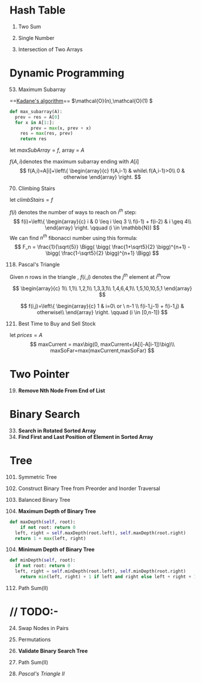 # Hash Table

1. Two Sum

136. Single Number

349. Intersection of Two Arrays

# Dynamic Programming

53. Maximum Subarray

==[Kadane's algorithm](https://en.wikipedia.org/wiki/Maximum_subarray_problem)== $\mathcal{O}(n),\mathcal{O}(1) $

```python
def max_subarray(A):
  prev = res = A[0]
  for x in A[1:]:
		prev = max(x, prev + x)
    res = max(res, prev)
	return res
```



let $maxSubArray = f​$ , array = $A​$

$f(A,i)​$ denotes the maximum subarray ending with $A[i]​$
$$
f(A,i)=A[i]+\left\{
  \begin{array}{c}
    f(A,i-1) & while\ f(A,i-1)>0\\
    0 & otherwise
  \end{array}
\right.
$$

70. Climbing Stairs

let $climbStairs = f​$ 

$f(i)$ denotes the number of ways to reach on $i^{th}$ step:
$$
f(i)=\left\{
  \begin{array}{c}
  	i & 0 \leq i \leq 3 \\
    f(i-1) + f(i-2) & i \geq 4\\
  \end{array}
\right.
\qquad
(i \in \mathbb{N})
$$
We can find $n^{th}$ fibonacci number using this formula:
$$
F_n = \frac{1}{\sqrt{5}}
\Bigg(
	\bigg(
		\frac{1+\sqrt5}{2}
	\bigg)^{n+1}
	-
	\bigg(
		\frac{1-\sqrt5}{2}
	\bigg)^{n+1}
\Bigg)
$$

118. Pascal's Triangle

Given $n$ rows in the triangle , $f(i,j)$ denotes the  $j^{th}$ element at $i^{th}​$ row


$$
\begin{array}{c}
  1\\
  1,1\\
  1,2,1\\
  1,3,3,1\\
 	1,4,6,4,1\\
 	1,5,10,10,5,1
\end{array} 
$$

$$
f(i,j)=\left\{
  \begin{array}{c}
  	1 & i=0\ or \ n-1 \\
    f(i-1,j-1) + f(i-1,j) & otherwise\\
  \end{array}
\right.
\qquad
(i \in [0,n-1])
$$

121. Best Time to Buy and Sell Stock

let $prices=A$
$$
maxCurrent = max\big(0, maxCurrent+(A[i]-A[i-1])\big)\\
maxSoFar=max(maxCurrent,maxSoFar)
$$


# Two Pointer

19. **Remove Nth Node From End of List**

# Binary Search

33. **Search in Rotated Sorted Array**
34. **Find First and Last Position of Element in Sorted Array**



# Tree

101. Symmetric Tree

105. Construct Binary Tree from Preorder and Inorder Traversal

110. Balanced Binary Tree

104. **Maximum Depth of Binary Tree**

```python
def maxDepth(self, root):
	if not root: return 0
  left, right = self.maxDepth(root.left), self.maxDepth(root.right)
  return 1 + max(left, right)
```

104. **Minimum Depth of Binary Tree**

```python
def minDepth(self, root):
  if not root: return 0
  left, right = self.minDepth(root.left), self.minDepth(root.right)
	return min(left, right) + 1 if left and right else left + right + 1
```

112. Path Sum(II)

# // TODO:-

24. Swap Nodes in Pairs
25. Permutations
26. **Validate Binary Search Tree**

112. Path Sum(II)

119. *Pascal's Triangle II*

